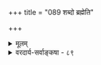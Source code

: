 +++
title = "089 शब्दो ब्रह्मेति"

+++
<details><summary>मूलम्</summary>

शब्दो ब्रह्मेति यत्तन्मुनिभिरभिदधे स ह्यचिद्भेद इष्टः सूक्ष्माकारस्तु सोऽर्थं न गमयति यतस्सत्तया नैष हेतुः ।  
स्फोटस्त्वं वर्णजुष्टस्त्विति यदभिहितं भारते साऽपि शक्तिः वर्णानां स्यात्तयाऽर्थः स्फुट इति घटते स्फोटशब्दोऽपि तस्याम् ॥ ८९ ॥
</details>

<details><summary>वरदार्य-सर्वाङ्कषा - ८९</summary>

एवमुपक्रमोक्तकल्पेषु द्वये निरस्ते, तृतीयमपि निरस्यति - शब्द इति । **मुनिभिः** = महर्षिभिः 'शब्दो ब्रह्म' इति यत्तत् **अभिदधे** = ' शब्दब्रह्मणि निष्णातः परं ब्रह्माधिगच्छति' 'जिज्ञासुरपि योगस्य 



313. 

638 

स्फोटस्त्वं वर्णजुष्टस्त्विति यदभिहितं भारते, साऽपि शक्तिः 

वर्णानां स्यात्; तयाऽर्थः स्फुट इति घटते स्फोटशब्दोऽपि तस्मात्॥89॥ 

[ प्रतिभायाः वाक्यार्थत्वनिरासः । 

यत् प्रत्येकादिकल्पे गमकविषययोरप्रतीत्यादिदोषात् 

बौद्धाः शाब्दाश्च बुद्धिं कतिचिदभिदधुर्वाक्यवाक्यार्थरूपाम् । 

शब्दब्रह्मातिवर्तते' (गी.6-44 ) इत्याद्यभिहितम्, सः अचिद्भेदो **हि** = शब्दरूपजडवस्तुविशेष एव **इष्टः** = **संमतः** = ' शब्दब्रह्म' पदेनोच्यते । 'शब्दब्रह्मणि' इत्यत्र प्रणवरूपशब्दनिष्ठः इत्यर्थः । प्रणवोपासक इति यावत् । वाच्यवाचकयोरभेदान्निर्देशः । गीतायामपि 'तत्र तं बुद्धिसंयोगं लभते पौर्वदैहिकम्' । 'पूर्वाभ्यासेन तेनैव ह्रियते ह्यवशोऽपि सः' इत्यादिपूर्ववचनबलात्, 'योगभ्रष्टः योगस्य जिज्ञासुरपि पूर्वसंस्कारवशात्, शब्दप्रपञ्चं योगविषयकं सर्वमतीत्य योगपदार्थमेव सुलभतयाधिगच्छति' इत्येवार्थः । ब्रह्मवत् बहुविस्तृतत्वात् शब्दराशेः शब्दप्रपञ्चस्य, स एव तत्पदेनोच्यते अर्थप्रपञ्चपदवत् । एतद्वै सत्यकाम परञ्चापरं च ब्रह्म यदोंकारः' ( प्रश्न. 5 - 2 ) इत्यत्र अपरं ब्रह्म ओंकार इति स्पष्टम् । वाच्यवाचकयोरभेदोपचारात् ‘परञ्च' इत्युक्तिरिति सर्वसंमता । अतिसूक्ष्मब्रह्मतुल्यः स्फोट एव 'शब्दब्रह्म' पदवाच्य इति चेत्, सूक्ष्माकारः स तु तत्त्वरूपः **अर्थम्** = वाच्यमर्थम् न **गमयति** =न बोधयति । यतः - **एषः** = शब्दः **सत्तया** = स्वस्वरूपेण न **हेतुः** = नार्थबोधहेतुः । शक्तिज्ञानात् खलु शब्दोऽर्थं बोधयति, न सत्तामात्रेण । ननु महाभारते 'स्फोटस्त्वं वर्णजुष्टः' इति स्फोटपदमेव श्रूयते किलेत्यत्र - 'स्फोटस्त्वं वर्णजुष्टः' इति भारते यदभिहितं व्यासेन सापि वर्णानाम् बोधनानुकूला शक्तिः स्यात् । 'सापि' इति स्त्रीलिङ्गनिर्देशः विधेयप्राधान्यात् । शक्तेः कथं स्फोटपदवाच्यत्वमित्यत्र – तया शक्त्या अर्थः स्फुटःः व्यक्तः भवति इति, तस्मात् स्फोटशब्दोऽपि घटते । स्फुटयते अर्थोऽनेनेति व्युत्पत्त्या वर्णानामर्थबोधनशक्तिरेव स्फोटपदवाच्या, न तु सूक्ष्मः शब्दः । अतः स्फोटब्रह्मवादोऽपि केवलं काल्पनिकः । अतः शब्दप्रयोगमात्रात् नातिरिक्तस्फोटसिद्धिः ॥ 



यद्यप्येतत्सर्वस्योपरि सूक्ष्मं नादाख्यं परं शब्दतत्त्वं योगिगम्यं प्रामाणिकं स्याद्वा, परं तु तदपि परं तत्त्वमित्यादिकमापेक्षिकमेव स्यात् । वस्तुतस्तु परब्रह्माख्यं परं तत्त्वं न केवलं शब्दात्मकम्, 

किन्तु सर्वात्मकमेव ‘इदं सर्वं यदयमात्मा' इत्यादिश्रुत्युक्तात्मेत्यादिकम् ' वाचस्सूक्ष्माद्यवस्थाकथनमपि' इत्यादौ पूर्वमेव (बुद्धि. 35 ) गतमिति न पुनः पिष्टपेषणावश्यकता ॥ ८९ ॥
</details>
